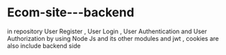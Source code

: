 # Ecom-site---backend
in repository User Register , User Login , User Authentication and User Authorization by using Node Js and its other modules and jwt  , cookies are also include backend side
